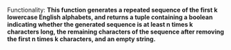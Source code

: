 Functionality: **This function generates a repeated sequence of the first k lowercase English alphabets, and returns a tuple containing a boolean indicating whether the generated sequence is at least n times k characters long, the remaining characters of the sequence after removing the first n times k characters, and an empty string.**